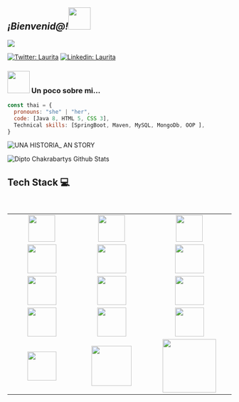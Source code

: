 <h2><em> ¡Bienvenid@!<img src="https://media.giphy.com/media/fFEFxS3DE5VIY/source.gif" width="50"></em></h2>

<p><em><img src="https://user-images.githubusercontent.com/63796774/107132170-7ec5d700-68bb-11eb-84f0-de7515e83f07.png">  
</em></p>

[![Twitter: Laurita](https://img.shields.io/twitter/follow/Laurita?style=social)](https://twitter.com/Lauritaacunia)
[![Linkedin: Laurita](https://img.shields.io/badge/-Laurita-blue?style=flat-square&logo=Linkedin&logoColor=white&link=https://www.linkedin.com/in/Lauriacunia/)](https://www.linkedin.com/in/Lauriacunia/)


### <img src="https://media.giphy.com/media/WUlplcMpOCEmTGBtBW/giphy.gif" width="50">  Un poco sobre mi...  

```javascript
const thai = {
  pronouns: "she" | "her",
  code: [Java 8, HTML 5, CSS 3],
  Technical skills: [SpringBoot, Maven, MySQL, MongoDb, OOP ],
}
```
![UNA HISTORIA_ AN STORY](https://user-images.githubusercontent.com/63796774/88343842-b3f04a80-cd18-11ea-83b0-5e12d6eee8c6.gif)


![Dipto Chakrabartys Github Stats](https://github-readme-stats.vercel.app/api?username=Lauriacunia&show_icons=true_color=fff&icon_color=79ff97&text_color=9f9f9f&bg_color=151515)

## Tech Stack :computer:

<br>
<table>
<tbody>
 <tr>
<td align="center" width="20%">
<span><b><center></center></b></span> 
<img height=60px src="https://user-images.githubusercontent.com/63796774/88425319-975e1c00-cdc5-11ea-9a5d-0feac2bae0da.png"> 
</td>

<td align="center" width="20%">
<span><b><center></center></b></span> 
<img height=60px src="https://user-images.githubusercontent.com/63796774/88425414-b8bf0800-cdc5-11ea-91fb-eb549bb039c7.png"> 
</td>

<td align="center" width="20%">
<span><b><center></center></b></span> 
<img height=60px src="https://user-images.githubusercontent.com/63796774/88425523-e6a44c80-cdc5-11ea-9f91-0f5462b9d313.png"> 
</td>
</tr>

<tr>
<td align="center" width="20%">
<span><b><center></center></b></span> 
<img height=65px src="https://user-images.githubusercontent.com/63796774/88425644-19e6db80-cdc6-11ea-93f3-2dc28235212e.png"> 
</td>

<td align="center" width="20%">
<span><b><center></center></b></span> 
<img height=65px src="https://user-images.githubusercontent.com/63796774/88425815-6cc09300-cdc6-11ea-850f-bac3431a7390.png"> 
</td>

<td align="center" width="20%">
<span><b><center></center></b></span> 
<img height=65px src="https://user-images.githubusercontent.com/63796774/88425922-9d083180-cdc6-11ea-9eb5-6c4a7192137c.png"> 
</td>
</tr>

<tr>
<td align="center" width="20%">
<span><b><center></center></b></span> 
<img height=65px src="https://user-images.githubusercontent.com/63796774/88434400-75b96080-cdd6-11ea-8ced-9ee761e05ba0.png"> 
</td>

<td align="center" width="20%">
<span><b><center></center></b></span> 
<img height=65px src="https://upload.wikimedia.org/wikipedia/commons/a/af/Tux.png"> 
</td>



<td align="center" width="20%">
<span><b><center></center></b></span> 
<img height=65px src="https://www.python.org/static/community_logos/python-logo.png"> 
</td>


<tr>
<td align="center" width="20%">
<span><b><center></center></b></span> 
<img height=65px src="https://www.logolynx.com/images/logolynx/d5/d50b83324fb4fbab14cdfaf47409115b.jpeg"> 
</td>

<td align="center" width="20%">
<span><b><center></center></b></span> 
<img height=65px src="https://i0.wp.com/www.complexsql.com/wp-content/uploads/2017/01/sql-logo.jpg?ssl=1"> 
</td>


<td align="center" width="20%">
<span><b><center></center></b></span> 
<img height=65px src="https://user-images.githubusercontent.com/63796774/88434563-d34dad00-cdd6-11ea-886d-905a85760867.jpg"> 
</td>
</tr>

<td align="center" width="20%">
<span><b><center></center></b></span> 
<img height=65px src="https://user-images.githubusercontent.com/63796774/88434852-6a1a6980-cdd7-11ea-9233-5462a3608a71.png"> 
</td>

<td align="center" width="20%">
<span><b><center></center></b></span> 
<img height=90px src="https://user-images.githubusercontent.com/63796774/88434749-3dfee880-cdd7-11ea-9ca0-6b68073bb08f.png"> 
</td>

<td align="center" width="20%">
<span><b><center></center></b></span> 
<img height=120px src="https://user-images.githubusercontent.com/63796774/88434971-aa79e780-cdd7-11ea-8178-adc1a185a4a0.png"> 
</td>
</tr>

</tbody>
</table>
